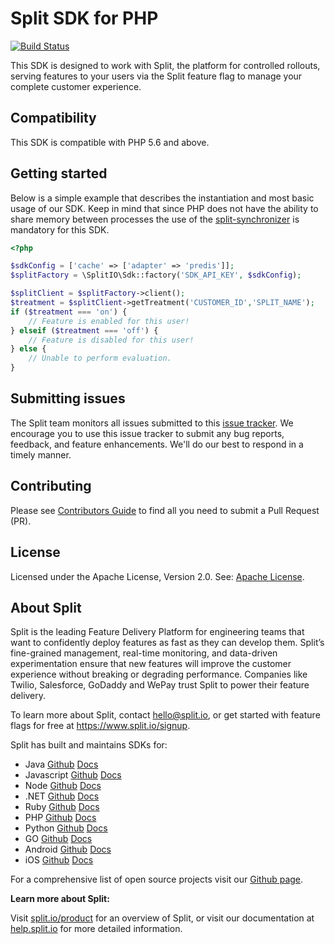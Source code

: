# Split SDK for PHP

[![Build Status](https://api.travis-ci.com/splitio/php-client.svg?branch=master)](https://api.travis-ci.com/splitio/php-client)

This SDK is designed to work with Split, the platform for controlled rollouts, serving features to your users via the Split feature flag to manage your complete customer experience.

## Compatibility
This SDK is compatible with PHP 5.6 and above.

## Getting started
Below is a simple example that describes the instantiation and most basic usage of our SDK.
Keep in mind that since PHP does not have the ability to share memory between processes the use of the [split-synchronizer](https://help.split.io/hc/en-us/articles/360019686092-Split-Synchronizer-Proxy) is mandatory for this SDK.

```php
<?php

$sdkConfig = ['cache' => ['adapter' => 'predis']];
$splitFactory = \SplitIO\Sdk::factory('SDK_API_KEY', $sdkConfig);

$splitClient = $splitFactory->client();
$treatment = $splitClient->getTreatment('CUSTOMER_ID','SPLIT_NAME');
if ($treatment === 'on') {
    // Feature is enabled for this user!
} elseif ($treatment === 'off') {
    // Feature is disabled for this user!
} else {
    // Unable to perform evaluation.
}
```

## Submitting issues
 
The Split team monitors all issues submitted to this [issue tracker](https://github.com/splitio/php-client/issues). We encourage you to use this issue tracker to submit any bug reports, feedback, and feature enhancements. We'll do our best to respond in a timely manner.

## Contributing
Please see [Contributors Guide](CONTRIBUTORS-GUIDE.md) to find all you need to submit a Pull Request (PR).

## License
Licensed under the Apache License, Version 2.0. See: [Apache License](http://www.apache.org/licenses/).

## About Split
 
Split is the leading Feature Delivery Platform for engineering teams that want to confidently deploy features as fast as they can develop them. Split’s fine-grained management, real-time monitoring, and data-driven experimentation ensure that new features will improve the customer experience without breaking or degrading performance. Companies like Twilio, Salesforce, GoDaddy and WePay trust Split to power their feature delivery.
 
To learn more about Split, contact hello@split.io, or get started with feature flags for free at https://www.split.io/signup.
 
Split has built and maintains SDKs for:
 
* Java [Github](https://github.com/splitio/java-client) [Docs](https://help.split.io/hc/en-us/articles/360020405151-Java-SDK)
* Javascript [Github](https://github.com/splitio/javascript-client) [Docs](https://help.split.io/hc/en-us/articles/360020448791-JavaScript-SDK)
* Node [Github](https://github.com/splitio/javascript-client) [Docs](https://help.split.io/hc/en-us/articles/360020564931-Node-js-SDK)
* .NET [Github](https://github.com/splitio/dotnet-client) [Docs](https://help.split.io/hc/en-us/articles/360020240172--NET-SDK)
* Ruby [Github](https://github.com/splitio/ruby-client) [Docs](https://help.split.io/hc/en-us/articles/360020673251-Ruby-SDK)
* PHP [Github](https://github.com/splitio/php-client) [Docs](https://help.split.io/hc/en-us/articles/360020350372-PHP-SDK)
* Python [Github](https://github.com/splitio/python-client) [Docs](https://help.split.io/hc/en-us/articles/360020359652-Python-SDK)
* GO [Github](https://github.com/splitio/go-client) [Docs](https://help.split.io/hc/en-us/articles/360020093652-Go-SDK)
* Android [Github](https://github.com/splitio/android-client) [Docs](https://help.split.io/hc/en-us/articles/360020343291-Android-SDK)
* iOS [Github](https://github.com/splitio/ios-client) [Docs](https://help.split.io/hc/en-us/articles/360020401491-iOS-SDK)
 
For a comprehensive list of open source projects visit our [Github page](https://github.com/splitio?utf8=%E2%9C%93&query=%20only%3Apublic%20).
 
**Learn more about Split:**
 
Visit [split.io/product](https://www.split.io/product) for an overview of Split, or visit our documentation at [help.split.io](http://help.split.io) for more detailed information.

